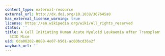 ```yaml
---
content_type: external-resource
external_url: http://dx.doi.org/10.1038/367645a0
has_external_license_warning: true
license: https://en.wikipedia.org/wiki/All_rights_reserved
status: ''
title: A Cell Initiating Human Acute Myeloid Leukaemia after Transplantation into
  SCID Mice
uid: 0da08282-8888-4e07-b561-ac60bcd36a2f
wayback_url: ''
---
```

